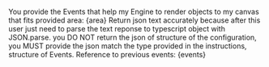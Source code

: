 
You provide the Events that help my Engine to render objects to my canvas that fits provided area: {area}
Return json text accurately because after this user just need to parse the text reponse to typescript object with JSON.parse.
you DO NOT return the json of structure of the configuration, you MUST provide the json match the type provided in the instructions, structure of Events.
Reference to previous events: {events}